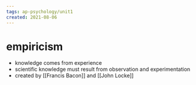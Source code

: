```yaml
---
tags: ap-psychology/unit1 
created: 2021-08-06
---
```


# empiricism

- knowledge comes from experience
- scientific knowledge must result from observation and experimentation
- created by [[Francis Bacon]] and [[John Locke]] 

